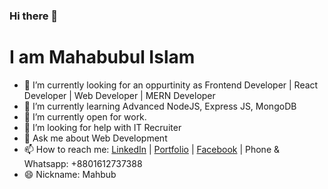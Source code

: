 ### Hi there 👋
# I am Mahabubul Islam


- 🔭 I’m currently looking for an oppurtinity as Frontend Developer | React Developer | Web Developer | MERN Developer
- 🌱 I’m currently learning Advanced NodeJS, Express JS, MongoDB 
- 👯 I’m currently open for work.
- 🤔 I’m looking for help with IT Recruiter
- 💬 Ask me about Web Development
- 📫 How to reach me: <a href="https://www.linkedin.com/in/mahabubulislam/">LinkedIn<a/> | <a href="https://mahabubul-islam.netlify.app/">Portfolio<a/> | <a href="https://facebook.com/mahabubulislam22">Facebook<a/> | Phone & Whatsapp: +8801612737388
- 😄 Nickname: Mahbub

